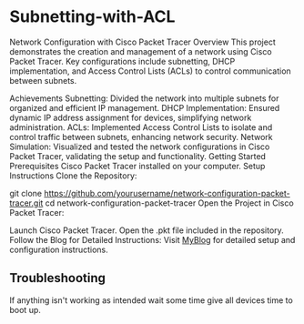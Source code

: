 # Subnetting-with-ACL
Network Configuration with Cisco Packet Tracer
Overview
This project demonstrates the creation and management of a network using Cisco Packet Tracer. Key configurations include subnetting, DHCP implementation, and Access Control Lists (ACLs) to control communication between subnets.

Achievements
Subnetting: Divided the network into multiple subnets for organized and efficient IP management.
DHCP Implementation: Ensured dynamic IP address assignment for devices, simplifying network administration.
ACLs: Implemented Access Control Lists to isolate and control traffic between subnets, enhancing network security.
Network Simulation: Visualized and tested the network configurations in Cisco Packet Tracer, validating the setup and functionality.
Getting Started
Prerequisites
Cisco Packet Tracer installed on your computer.
Setup Instructions
Clone the Repository:

git clone https://github.com/yourusername/network-configuration-packet-tracer.git
cd network-configuration-packet-tracer
Open the Project in Cisco Packet Tracer:

Launch Cisco Packet Tracer.
Open the .pkt file included in the repository.
Follow the Blog for Detailed Instructions:
Visit [MyBlog](https://mridi0t.blogspot.com/2024/07/network-subnetting-and-isolation-using.html) for detailed setup and configuration instructions.
## Troubleshooting
If anything isn't working as intended wait some time give all devices time to boot up.
